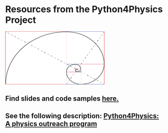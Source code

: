 # Resources from the Python4Physics Project
<img src="images/goldenspiralLines.png" width="314" height="168">


## Find slides and code samples <a href="https://drive.google.com/drive/folders/1ztGUfdyYO7ATZ6cmxIjeusdafHC8Agf2?usp=sharing" target="_blank">here.</a>

## See the following description: <a href="https://tddyrogers.github.io/python4physics.github.io/documents/Python4Physics.pdf" target="_blank">Python4Physics: A physics outreach program</a>



